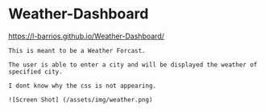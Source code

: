 # Weather-Dashboard
https://l-barrios.github.io/Weather-Dashboard/
```
This is meant to be a Weather Forcast. 

The user is able to enter a city and will be displayed the weather of specified city. 

I dont know why the css is not appearing. 

![Screen Shot] (/assets/img/weather.png)


```